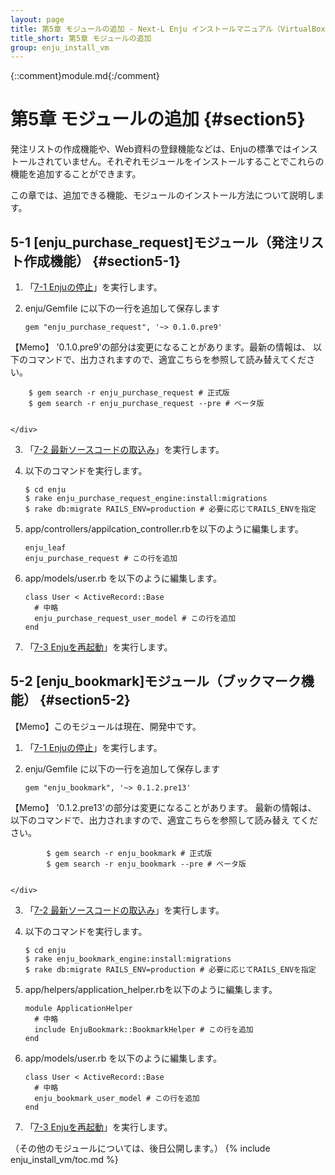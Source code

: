```yaml
---
layout: page
title: 第5章 モジュールの追加 - Next-L Enju インストールマニュアル（VirtualBox編）
title_short: 第5章 モジュールの追加
group: enju_install_vm
---
```


{::comment}module.md{:/comment}

第5章 モジュールの追加 {#section5}
==================================

発注リストの作成機能や、Web資料の登録機能などは、Enjuの標準ではインストールされていません。それぞれモジュールをインストールすることでこれらの機能を追加することができます。

この章では、追加できる機能、モジュールのインストール方法について説明します。

5-1 [enju_purchase_request]モジュール（発注リスト作成機能） {#section5-1}
-------------------------------------------------------------------------

1. 「[7-1 Enjuの停止](enju_install_vm_7.html#section7-1)」を実行します。
2. enju/Gemfile に以下の一行を追加して保存します

       gem "enju_purchase_request", '~> 0.1.0.pre9'

	<div class="alert alert-info" markdown="1">
【Memo】
'0.1.0.pre9'の部分は変更になることがあります。最新の情報は、 以下のコマンドで、出力されますので、適宜こちらを参照して読み替えてください。

	    $ gem search -r enju_purchase_request # 正式版
	    $ gem search -r enju_purchase_request --pre # ベータ版


	</div>

3. 「[7-2 最新ソースコードの取込み](enju_install_vm_7.html#section7-2)」を実行します。
4. 以下のコマンドを実行します。

       $ cd enju
       $ rake enju_purchase_request_engine:install:migrations  
       $ rake db:migrate RAILS_ENV=production # 必要に応じてRAILS_ENVを指定

5. app/controllers/appilcation_controller.rbを以下のように編集します。

       enju_leaf
       enju_purchase_request # この行を追加

6. app/models/user.rb を以下のように編集します。

       class User < ActiveRecord::Base
         # 中略
         enju_purchase_request_user_model # この行を追加
       end

7. 「[7-3 Enjuを再起動](enju_install_vm_7.html#section7-3)」を実行します。

5-2 [enju_bookmark]モジュール（ブックマーク機能） {#section5-2}
---------------------------------------------------------------

<div class="alert alert-info" markdown="1">
【Memo】このモジュールは現在、開発中です。
</div>

1. 「[7-1 Enjuの停止](enju_install_vm_7.html#section7-1)」を実行します。
2. enju/Gemfile に以下の一行を追加して保存します

       gem "enju_bookmark", '~> 0.1.2.pre13'

	<div class="alert alert-info" markdown="1">
【Memo】
'0.1.2.pre13'の部分は変更になることがあります。
最新の情報は、 以下のコマンドで、出力されますので、適宜こちらを参照して読み替え
てください。

            $ gem search -r enju_bookmark # 正式版
            $ gem search -r enju_bookmark --pre # ベータ版


	</div>

3. 「[7-2 最新ソースコードの取込み](enju_install_vm_7.html#section7-2)」を実行します。
4. 以下のコマンドを実行します。

       $ cd enju
       $ rake enju_bookmark_engine:install:migrations  
       $ rake db:migrate RAILS_ENV=production # 必要に応じてRAILS_ENVを指定

5. app/helpers/application_helper.rbを以下のように編集します。

       module ApplicationHelper
         # 中略
         include EnjuBookmark::BookmarkHelper # この行を追加
       end

6. app/models/user.rb を以下のように編集します。

       class User < ActiveRecord::Base
         # 中略
         enju_bookmark_user_model # この行を追加
       end

7. 「[7-3 Enjuを再起動](enju_install_vm_7.html#section7-3)」を実行します。

（その他のモジュールについては、後日公開します。）
{% include enju_install_vm/toc.md %}

